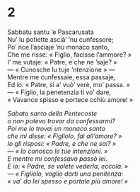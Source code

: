 # 2

Sabbatu santu ’e Pascarusata  
Nu’ lu potiette ascià’ ’nu cunfessore;  
Po’ nce l’asciaje ’nu monaco santo,  
Che me risse: « Figlio, facisse l’ammore? »  
I’ me vutaje: « Patre, e che ne ’saje? »  
— « Cunosche lu tuje ’ntenzione » —  
Mentre me cunfessaie, essa passaje,  
Ed io: « Patre, si a’ vuò’ verè, mo’ passa. »  
— « Figlio, la penetenzia ti vo’ dare,  
« Vavance spisso e portece cchiù amore! »  

*Sabato santo della Pentecoste  
o non potevo trovar da confessarmi?  
Poi me lo trovai un monaco santo  
che mi disse: « Figliolo, fai all’amore? »  
Io gli risposi: « Padre, e che ne sai? »  
— « Io conosco le tue intenzioni. »  
E mentre mi confessavo passò lei.  
E io: « Padre, se volete vederla, eccola. »  
— « Figliolo, voglio darti una penitenza:  
« va’ da lei spesso e portale più amore! »*


